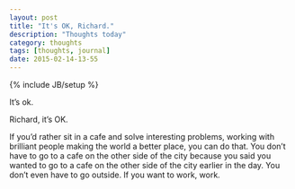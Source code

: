 ```yaml
---
layout: post
title: "It's OK, Richard."
description: "Thoughts today"
category: thoughts
tags: [thoughts, journal]
date: 2015-02-14-13-55
---
```

{% include JB/setup %}

It’s ok. 

Richard, it’s OK. 

If you’d rather sit in a cafe and solve interesting problems, working with brilliant people making the world a better place, you can do that. You don’t have to go to a cafe on the other side of the city because you said you wanted to go to a cafe on the other side of the city earlier in the day. You don’t even have to go outside. If you want to work, work. 
